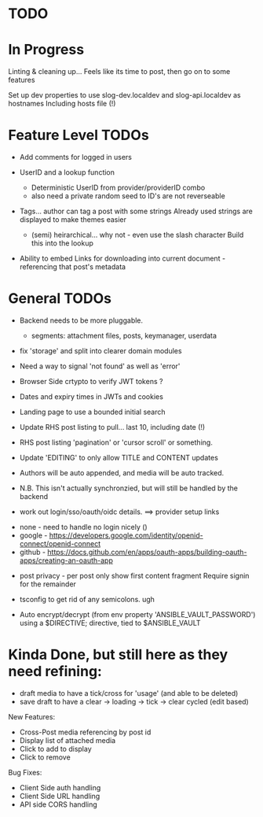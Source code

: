 
# TODO

# In Progress
Linting & cleaning up... Feels like its time to post, then go on to some features

Set up dev properties to use slog-dev.localdev and slog-api.localdev as hostnames
Including hosts file (!)


# Feature Level TODOs


* Add comments for logged in users
* UserID and a lookup function
  * Deterministic UserID from provider/providerID combo
  * also need a private random seed to ID's are not reverseable


* Tags... author can tag a post with some strings
  Already used strings are displayed to make themes easier
  * (semi) heirarchical... why not - even use the slash character
    Build this into the lookup

* Ability to embed Links for downloading  into current document - referencing that post's metadata


# General TODOs

* Backend needs to be more pluggable.
  * segments: attachment files, posts, keymanager,  userdata
* fix 'storage' and split into clearer domain modules
* Need a way to signal 'not found' as well as 'error'

* Browser Side crtypto to verify JWT tokens ?

* Dates and expiry times in JWTs and cookies

* Landing page to use a bounded initial search

* Update RHS post listing to pull... last 10, including date (!)
* RHS post listing 'pagination' or 'cursor scroll' or something.


* Update 'EDITING' to only allow TITLE and CONTENT updates
* Authors will be auto appended, and media will be auto tracked.
* N.B. This isn't actually synchronzied, but will still be handled by the backend

* work out login/sso/oauth/oidc details.
==> provider setup links
 - none - need to handle no login nicely ()
 - google - https://developers.google.com/identity/openid-connect/openid-connect
 - github - https://docs.github.com/en/apps/oauth-apps/building-oauth-apps/creating-an-oauth-app



* post privacy - per post
  only show first content fragment
  Require signin for the remainder

* tsconfig to get rid of any semicolons. ugh

* Auto encrypt/decrypt (from env property 'ANSIBLE_VAULT_PASSWORD')
  using a $DIRECTIVE; directive, tied to $ANSIBLE_VAULT



# Kinda Done, but still here as they need refining:
* draft media to have a tick/cross for 'usage' (and able to be deleted)
* save draft to have a clear -> loading -> tick -> clear cycled (edit based)








New Features:

 - Cross-Post media referencing by post id
 - Display list of attached media
 - Click to add to display
 - Click to remove

Bug Fixes:

 - Client Side auth handling
 - Client Side URL handling
 - API side CORS handling
